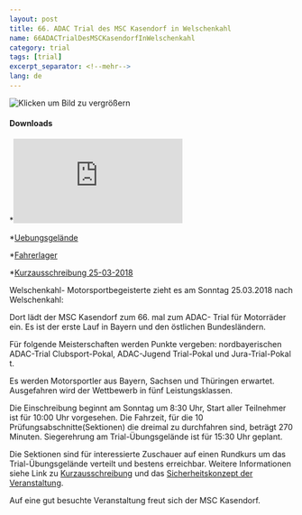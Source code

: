 ```yaml
---
layout: post
title: 66. ADAC Trial des MSC Kasendorf in Welschenkahl
name: 66ADACTrialDesMSCKasendorfInWelschenkahl
category: trial
tags: [trial]
excerpt_separator: <!--mehr-->
lang: de
---
```


![Klicken um Bild zu vergrößern](https://github.com/msc-kasendorf/docker/blob/master/download/Plakat_25_03_18.jpg?raw=true)


#### Downloads


*![Sicherheitskonzept](https://github.com/msc-kasendorf/docker/blob/master/docs/download/Sicherheitskonzept2.pdf)

*[Uebungsgelände](https://github.com/msc-kasendorf/docker/blob/master/docs/download/bayernatlas1.pdf)

*[Fahrerlager](https://github.com/msc-kasendorf/docker/blob/master/docs/download/bayernatlas2.pdf)

*[Kurzausschreibung 25-03-2018](https://github.com/msc-kasendorf/docker/blob/master/docs/download/Kurzausschreibung_Welschenkahl_250318.pdf)


<!--mehr-->

Welschenkahl- Motorsportbegeisterte zieht es am  Sonntag 25.03.2018 nach Welschenkahl:

Dort lädt der MSC Kasendorf zum 66. mal zum ADAC- Trial für Motorräder ein.
Es ist der erste Lauf in Bayern und den östlichen Bundesländern.

Für folgende Meisterschaften werden Punkte vergeben: 
nordbayerischen ADAC-Trial Clubsport-Pokal, ADAC-Jugend Trial-Pokal und Jura-Trial-Pokal t.

Es werden Motorsportler aus Bayern, Sachsen und Thüringen erwartet. Ausgefahren wird der Wettbewerb in fünf Leistungsklassen.

Die Einschreibung beginnt am Sonntag um 8:30 Uhr, Start aller Teilnehmer ist für 10:00 Uhr vorgesehen.
Die Fahrzeit, für die 10 Prüfungsabschnitte(Sektionen) die dreimal zu durchfahren sind, beträgt 270 Minuten.
Siegerehrung am Trial-Übungsgelände ist für 15:30 Uhr geplant.


Die Sektionen sind für interessierte Zuschauer auf einen Rundkurs um das Trial-Übungsgelände verteilt und bestens erreichbar.
Weitere Informationen siehe Link zu [Kurzausschreibung](https://github.com/msc-kasendorf/docker/blob/master/docs/download/Kurzausschreibung_Welschenkahl_250318.pdf) und das [Sicherheitskonzept der Veranstaltung](https://github.com/msc-kasendorf/docker/blob/master/docs/download/Sicherheitskonzept2.pdf).

Auf eine gut besuchte Veranstaltung freut sich der MSC Kasendorf.
